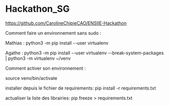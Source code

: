 # Hackathon_SG

https://github.com/CarolineChipieCAO/ENSIIE-Hackathon


Comment faire un environnement sans sudo :

Mathias :
python3 -m pip install --user virtualenv 

Agathe :
python3 -m pip install --user virtualenv --break-system-packages | python3 -m virtualenv ~/venv





Comment activer son environnement :

source venv/bin/activate



installer depuis le fichier de requirements:
pip install -r requirements.txt



actualiser la liste des librairies:
pip freeze > requirements.txt

